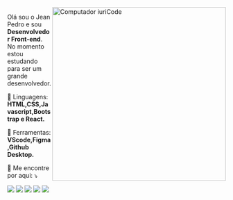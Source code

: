 <img src="https://raw.githubusercontent.com/MicaelliMedeiros/micaellimedeiros/master/image/computer-illustration.png" min-width="400px" max-width="400px" width="400px" align="right" alt="Computador iuriCode">

<p align="left"> 
  Olá sou o Jean Pedro e sou <strong>Desenvolvedor Front-end</strong>.<br>
  No momento estou estudando para ser um grande desenvolvedor.
</p>

<p align="left">
  🦄 Linguagens: <strong>HTML,CSS,Javascript,Bootstrap e React.</strong>
</p>

<p align="left">
  💼 Ferramentas: <strong>VScode,Figma,Github Desktop.</strong>
</p>

<p align="left">
  💌 Me encontre por aqui: ⤵️
</p>

<p align="left">
  <a href="mailto:jeanjesuspedrobook@gmail.com" alt="Gmail">
  <img src="https://img.shields.io/badge/-Gmail-FF0000?style=flat-square&labelColor=FF0000&logo=gmail&logoColor=white&link=mailto:jeanjesuspedrobook@gmail.com" /></a>

  <a href="https://www.linkedin.com/in/jean-pedro-34435622" alt="Linkedin">
  <img src="https://img.shields.io/badge/-Linkedin-0e76a8?style=flat-square&logo=Linkedin&logoColor=white&link=https://www.linkedin.com/in/jean-pedro-344356225" /></a>

  <a href="#" alt="WhatsApp">
  <img src="https://img.shields.io/badge/-WhatsApp-25d366?style=flat-square&labelColor=25d366&logo=whatsapp&logoColor=white&link=API-DO-SEU-WHATSAPP"/></a>

  <a href="https://www.facebook.com/jeanpedro.jesus" alt="Facebook">
  <img src="https://img.shields.io/badge/-Facebook-3b5998?style=flat-square&labelColor=3b5998&logo=facebook&logoColor=white&link=https://www.facebook.com/jeanpedro.jesus/"/></a>

  <a href="https://www.instagram.com/jeannpedroo" alt="Instagram">
  <img src="https://img.shields.io/badge/-Instagram-DF0174?style=flat-square&labelColor=DF0174&logo=instagram&logoColor=white&link=https://www.instagram.com/jeannpedroo"/></a>
</p>  


 
<!---
Jeanaraga/Jeanaraga is a ✨ special ✨ repository because its `README.md` (this file) appears on your GitHub profile.
You can click the Preview link to take a look at your changes.
--->
